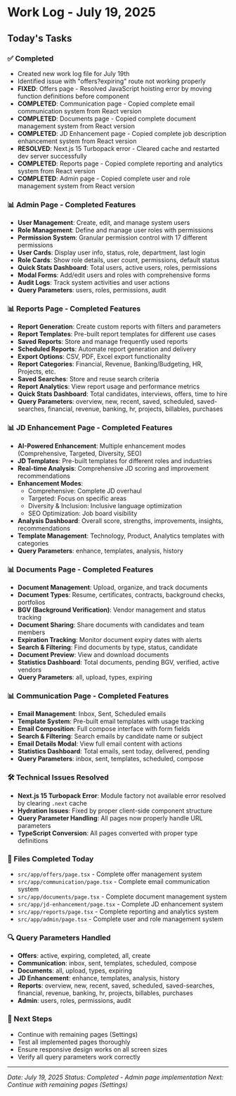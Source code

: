# Work Log - July 19, 2025

## Today's Tasks

### ✅ Completed
- Created new work log file for July 19th
- Identified issue with "offers?expiring" route not working properly
- **FIXED**: Offers page - Resolved JavaScript hoisting error by moving function definitions before component
- **COMPLETED**: Communication page - Copied complete email communication system from React version
- **COMPLETED**: Documents page - Copied complete document management system from React version
- **COMPLETED**: JD Enhancement page - Copied complete job description enhancement system from React version
- **RESOLVED**: Next.js 15 Turbopack error - Cleared cache and restarted dev server successfully
- **COMPLETED**: Reports page - Copied complete reporting and analytics system from React version
- **COMPLETED**: Admin page - Copied complete user and role management system from React version

### 📊 Admin Page - Completed Features
- **User Management**: Create, edit, and manage system users
- **Role Management**: Define and manage user roles with permissions
- **Permission System**: Granular permission control with 17 different permissions
- **User Cards**: Display user info, status, role, department, last login
- **Role Cards**: Show role details, user count, permissions, default status
- **Quick Stats Dashboard**: Total users, active users, roles, permissions
- **Modal Forms**: Add/edit users and roles with comprehensive forms
- **Audit Logs**: Track system activities and user actions
- **Query Parameters**: users, roles, permissions, audit

### 📊 Reports Page - Completed Features
- **Report Generation**: Create custom reports with filters and parameters
- **Report Templates**: Pre-built report templates for different use cases
- **Saved Reports**: Store and manage frequently used reports
- **Scheduled Reports**: Automate report generation and delivery
- **Export Options**: CSV, PDF, Excel export functionality
- **Report Categories**: Financial, Revenue, Banking/Budgeting, HR, Projects, etc.
- **Saved Searches**: Store and reuse search criteria
- **Report Analytics**: View report usage and performance metrics
- **Quick Stats Dashboard**: Total candidates, interviews, offers, time to hire
- **Query Parameters**: overview, new, recent, saved, scheduled, saved-searches, financial, revenue, banking, hr, projects, billables, purchases

### 📊 JD Enhancement Page - Completed Features
- **AI-Powered Enhancement**: Multiple enhancement modes (Comprehensive, Targeted, Diversity, SEO)
- **JD Templates**: Pre-built templates for different roles and industries
- **Real-time Analysis**: Comprehensive JD scoring and improvement recommendations
- **Enhancement Modes**: 
  - Comprehensive: Complete JD overhaul
  - Targeted: Focus on specific areas
  - Diversity & Inclusion: Inclusive language optimization
  - SEO Optimization: Job board visibility
- **Analysis Dashboard**: Overall score, strengths, improvements, insights, recommendations
- **Template Management**: Technology, Product, Analytics templates with categories
- **Query Parameters**: enhance, templates, analysis, history

### 📊 Documents Page - Completed Features
- **Document Management**: Upload, organize, and track documents
- **Document Types**: Resume, certificates, contracts, background checks, portfolios
- **BGV (Background Verification)**: Vendor management and status tracking
- **Document Sharing**: Share documents with candidates and team members
- **Expiration Tracking**: Monitor document expiry dates with alerts
- **Search & Filtering**: Find documents by type, status, candidate
- **Document Preview**: View and download documents
- **Statistics Dashboard**: Total documents, pending BGV, verified, active vendors
- **Query Parameters**: all, upload, types, expiring

### 📊 Communication Page - Completed Features
- **Email Management**: Inbox, Sent, Scheduled emails
- **Template System**: Pre-built email templates with usage tracking
- **Email Composition**: Full compose interface with form fields
- **Search & Filtering**: Search emails by candidate name or subject
- **Email Details Modal**: View full email content with actions
- **Statistics Dashboard**: Total emails, sent today, delivered, pending
- **Query Parameters**: inbox, sent, templates, scheduled, compose

### 🛠️ Technical Issues Resolved
- **Next.js 15 Turbopack Error**: Module factory not available error resolved by clearing `.next` cache
- **Hydration Issues**: Fixed by proper client-side component structure
- **Query Parameter Handling**: All pages now properly handle URL parameters
- **TypeScript Conversion**: All pages converted with proper type definitions

### 📁 Files Completed Today
- `src/app/offers/page.tsx` - Complete offer management system
- `src/app/communication/page.tsx` - Complete email communication system
- `src/app/documents/page.tsx` - Complete document management system
- `src/app/jd-enhancement/page.tsx` - Complete JD enhancement system
- `src/app/reports/page.tsx` - Complete reporting and analytics system
- `src/app/admin/page.tsx` - Complete user and role management system

### 🔍 Query Parameters Handled
- **Offers**: active, expiring, completed, all, create
- **Communication**: inbox, sent, templates, scheduled, compose
- **Documents**: all, upload, types, expiring
- **JD Enhancement**: enhance, templates, analysis, history
- **Reports**: overview, new, recent, saved, scheduled, saved-searches, financial, revenue, banking, hr, projects, billables, purchases
- **Admin**: users, roles, permissions, audit

### 🎯 Next Steps
- Continue with remaining pages (Settings)
- Test all implemented pages thoroughly
- Ensure responsive design works on all screen sizes
- Verify all query parameters work correctly

---
*Date: July 19, 2025*
*Status: Completed - Admin page implementation*
*Next: Continue with remaining pages (Settings)* 